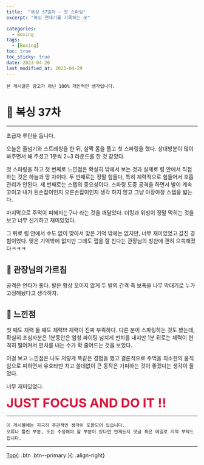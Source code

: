```yaml
---
title:  "복싱 37일차 - 첫 스파링"
excerpt: "복싱 연대기를 기록하는 곳"

categories:
  - Boxing
tags:
  - [Boxing]
toc: true
toc_sticky: true
date: 2023-04-26
last_modified_at: 2023-04-29
---
```


    본 게시글은 광고가 아닌 100% 개인적인 생각입니다.

# 🥊 복싱 37차 
<hr style="width:100%" />

  초급자 루틴을 돕니다.  

오늘은 줄넘기와 스트레칭을 한 뒤, 살짝 몸을 풀고 첫 스파링을 했다.
상대방분이 많이 봐주면서 해 주셨고 1분씩 2~3 라운드를 한 것 같았다.

첫 스파링을 하고 첫 번째로 느낀점은 확실히 밖에서 보는 것과 실제로 링 안에서 직접 하는 것은 하늘과 땅 차이다.
두 번째로는 정말 힘들다, 특히 체력적으로 힘들어서 호흡관리가 안된다.
세 번째로는 스텝의 중요성이다.
스파링 도중 공격을 하면서 발이 계속 꼬이고 내가 왼손잡이인지 오른손잡이인지 생각 하지 않고 그냥 아장아장 스텝을 밟는다.

마지막으로 주먹이 피해지는구나 라는 것을 깨달았다.
더킹과 위빙이 정말 먹히는 것을 보고 너무 신기하고 재미있었다.

그 뒤로 링 안에서 수도 없이 맞아서 맞은 기억 밖에는 없지만, 너무 재미있었고 값진 경험이었다.
맞은 기억밖에 없지만 그래도 잽을 잘 친다는 관장님의 칭찬에 괜히 으쓱해졌다ㅋㅋㅋ 

## 🎯 관장님의 가르침

공격은 연타가 좋다.
발은 항상 꼬이지 않게 두 발의 간격 즉 보폭을 나무 막대기로 누가 고정해놨다고 생각하자.

## 🤣 느낀점

첫 째도 체력 둘 째도 체력!!! 체력이 진짜 부족하다.
다른 분이 스파링하는 것도 봤는데, 확실히 초심자분은 1분동안은 엄청 파이팅 넘치게 펀치를 내지만 1분 뒤로는 체력이 현격히 떨어져서 펀치를 내는 수가 확 줄어드는 것을 보았다.

이걸 보고 느낀점은 나도 저렇게 똑같은 경험을 했고 결론적으로 주먹을 최소한의 움직임으로 피하면서 유효타만 치고 쓸데없이 큰 동작은 기피하는 것이 좋겠다는 생각이 들었다.

너무 재미있었다.

<strong style="color:crimson; font-size:25pt">JUST FOCUS AND DO IT !!</strong>

<hr style="width:100%" />

    이 게시물에는 지극히 주관적인 생각이 포함되어 있습니다. 
    오류나 틀린 부분, 또는 수정해야 할 부분이 있다면 언제든지 댓글 혹은 메일로 지적 부탁드립니다.
    
<hr>


[Top](#){: .btn .btn--primary }{: .align-right}